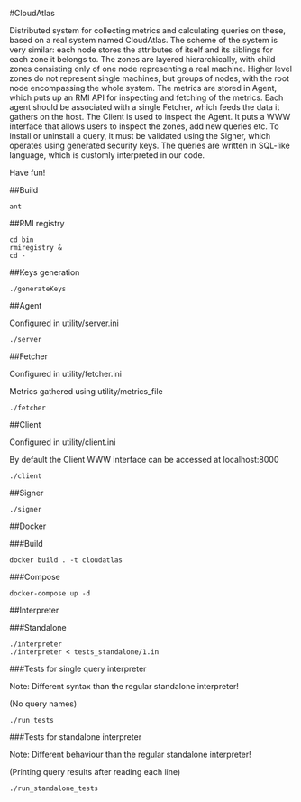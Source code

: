 #CloudAtlas

Distributed system for collecting metrics and calculating queries on these, based on a real system named CloudAtlas. 
The scheme of the system is very similar: each node stores the attributes of itself and its siblings for each zone it belongs to.
The zones are layered hierarchically, with child zones consisting only of one node representing a real machine.
Higher level zones do not represent single machines, but groups of nodes, with the root node encompassing the whole system.
The metrics are stored in Agent, which puts up an RMI API for inspecting and fetching of the metrics.
Each agent should be associated with a single Fetcher, which feeds the data it gathers on the host.
The Client is used to inspect the Agent. It puts a WWW interface that allows users to inspect the zones, add new queries etc.
To install or uninstall a query, it must be validated using the Signer, which operates using generated security keys.
The queries are written in SQL-like language, which is customly interpreted in our code.

Have fun!

##Build

    ant

##RMI registry

    cd bin
    rmiregistry &
    cd -

##Keys generation
    
    ./generateKeys

##Agent

Configured in utility/server.ini

    ./server

##Fetcher

Configured in utility/fetcher.ini

Metrics gathered using utility/metrics_file

    ./fetcher

##Client

Configured in utility/client.ini

By default the Client WWW interface can be accessed at localhost:8000

    ./client
    
##Signer

    ./signer    

##Docker
    
###Build

    docker build . -t cloudatlas

###Compose

    docker-compose up -d  
    

##Interpreter


###Standalone

    ./interpreter
    ./interpreter < tests_standalone/1.in

###Tests for single query interpreter

Note: 
Different syntax than the regular standalone interpreter!

(No query names)

    ./run_tests

###Tests for standalone interpreter

Note: 
Different behaviour than the regular standalone interpreter!

(Printing query results after reading each line)

    ./run_standalone_tests
